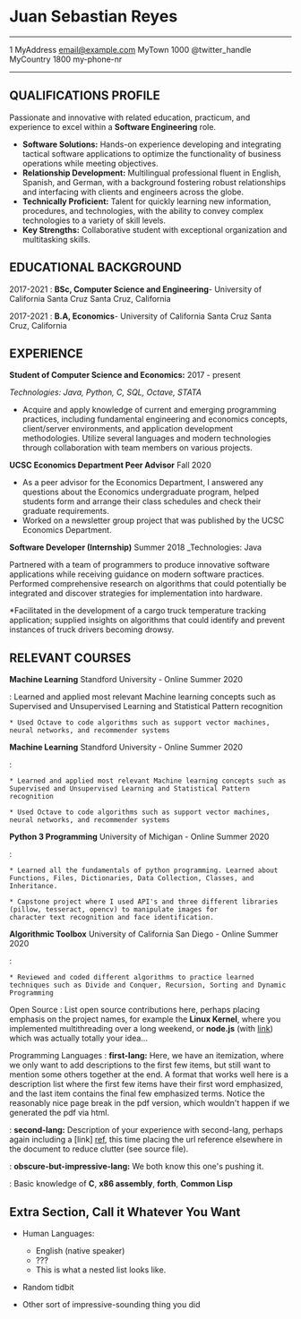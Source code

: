 Juan Sebastian Reyes
============

-------------------     ----------------------------
1 MyAddress                        email@example.com
MyTown 1000                          @twitter_handle
MyCountry                           1800 my-phone-nr
-------------------     ----------------------------

QUALIFICATIONS PROFILE
---------
Passionate and innovative with related education, practicum, and experience to excel within a **Software Engineering** role.

- **Software Solutions:** Hands-on experience developing and integrating tactical software applications to optimize the functionality of business operations while meeting  objectives.
- **Relationship Development:** Multilingual professional fluent in English, Spanish, and German, with a background fostering robust relationships and interfacing with  clients and engineers across the globe.
- **Technically Proficient:** Talent for quickly learning new information, procedures, and technologies, with the ability to convey complex technologies to a variety of skill levels.
- **Key Strengths:** Collaborative student with exceptional organization and multitasking skills.

EDUCATIONAL BACKGROUND
------------

2017-2021
:   **BSc, Computer Science and Engineering**- University of California Santa Cruz
      Santa Cruz, California
    
 2017-2021
:   **B.A, Economics**- University of California Santa Cruz
      Santa Cruz, California

EXPERIENCE
----------

**Student of Computer Science and Economics:** 2017 - present

_Technologies: Java, Python, C, SQL, Octave, STATA_

* Acquire and apply knowledge of current and emerging programming practices, including fundamental engineering and economics concepts, client/server environments, and application development methodologies. Utilize several languages and modern technologies through collaboration with team members on various projects.

**UCSC Economics Department Peer Advisor** Fall 2020

* As a peer advisor for the Economics Department, I answered any questions about the Economics undergraduate program, helped students form and arrange their class schedules and check their graduate requirements.
* Worked on a newsletter group project that was published by the UCSC Economics Department.

**Software Developer (Internship)** Summer 2018
_Technologies: Java

Partnered with a team of programmers to produce innovative software applications while receiving guidance on modern software practices. Performed comprehensive research on algorithms that could potentially be integrated and discover strategies for implementation into hardware.

*Facilitated in the development of a cargo truck temperature tracking application; supplied insights on algorithms that could identify and prevent instances of truck drivers becoming drowsy.

RELEVANT COURSES
--------------------

**Machine Learning**
Standford University - Online Summer 2020

:  Learned and applied most relevant Machine learning concepts such as Supervised and Unsupervised Learning and Statistical Pattern recognition

    * Used Octave to code algorithms such as support vector machines, neural networks, and recommender systems
    

**Machine Learning**
Standford University - Online Summer 2020

:     

    * Learned and applied most relevant Machine learning concepts such as Supervised and Unsupervised Learning and Statistical Pattern recognition

    * Used Octave to code algorithms such as support vector machines, neural networks, and recommender systems
    
**Python 3 Programming**
University of Michigan - Online Summer 2020

:  

    * Learned all the fundamentals of python programming. Learned about Functions, Files, Dictionaries, Data Collection, Classes, and Inheritance.

    * Capstone project where I used API's and three different libraries (pillow, tesseract, opencv) to manipulate images for 
    character text recognition and face identification.
    
**Algorithmic Toolbox**
University of California San Diego - Online Summer 2020

:  

    * Reviewed and coded different algorithms to practice learned techniques such as Divide and Conquer, Recursion, Sorting and Dynamic Programming


Open Source
:   List open source contributions here, perhaps placing emphasis on
    the project names, for example the **Linux Kernel**, where you
    implemented multithreading over a long weekend, or **node.js**
    (with [link](http://nodejs.org)) which was actually totally
    your idea...

Programming Languages
:   **first-lang:** Here, we have an itemization, where we only want
    to add descriptions to the first few items, but still want to
    mention some others together at the end. A format that works well
    here is a description list where the first few items have their
    first word emphasized, and the last item contains the final few
    emphasized terms. Notice the reasonably nice page break in the pdf
    version, which wouldn't happen if we generated the pdf via html.

:   **second-lang:** Description of your experience with second-lang,
    perhaps again including a [link] [ref], this time placing the url
    reference elsewhere in the document to reduce clutter (see source
    file). 

:   **obscure-but-impressive-lang:** We both know this one's pushing
    it.

:   Basic knowledge of **C**, **x86 assembly**, **forth**, **Common Lisp**

[ref]: https://github.com/githubuser/superlongprojectname

Extra Section, Call it Whatever You Want
----------------------------------------

* Human Languages:

     * English (native speaker)
     * ???
     * This is what a nested list looks like.

* Random tidbit

* Other sort of impressive-sounding thing you did
